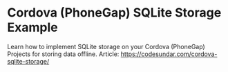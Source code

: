 # Cordova (PhoneGap) SQLite Storage Example

Learn how to implement SQLite storage on your Cordova (PhoneGap) Projects for storing data offline.
Article: https://codesundar.com/cordova-sqlite-storage/

